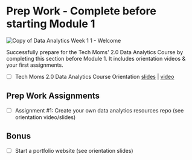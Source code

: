 # Prep Work - Complete before starting Module 1 

![Copy of Data Analytics Week 1 1 - Welcome](https://github.com/user-attachments/assets/90efccdc-4543-4a29-ba0b-a91642ba3afd)

Successfully prepare for the Tech Moms' 2.0 Data Analytics Course by completing this section before Module 1. It includes orientation videos & your first assignments. 

- [ ] Tech Moms 2.0 Data Analytics Course Orientation [slides](https://docs.google.com/presentation/d/1ttR8RHF_bvDvXxFFcWyrDF-R8yrwz2Nv7C52DkT7wmA/edit#slide=id.g2f12d79c799_0_94) | [video](https://www.youtube.com/watch?v=IaiKZy1j0gs&list=PLvJhtbaWAuW2TzL4FLUfOvJay7SwvgBSf&index=1) 

## Prep Work Assignments

- [ ] Assignment #1: Create your own data analytics resources repo (see orientation video/slides)

## Bonus

- [ ] Start a portfolio website (see orientation slides)

